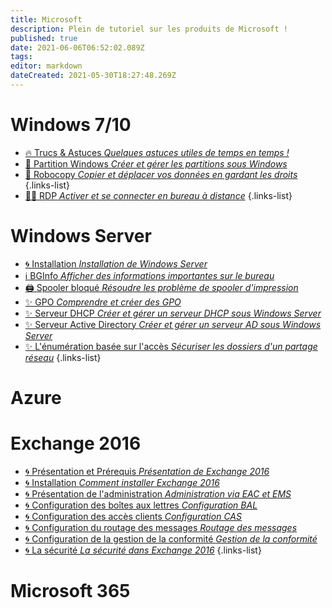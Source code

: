 ```yaml
---
title: Microsoft
description: Plein de tutoriel sur les produits de Microsoft !
published: true
date: 2021-06-06T06:52:02.089Z
tags: 
editor: markdown
dateCreated: 2021-05-30T18:27:48.269Z
---
```


# Windows 7/10

- [🔥 Trucs & Astuces *Quelques astuces utiles de temps en temps !*](/Microsoft/Windows/Commandes)
- [💽 Partition Windows *Créer et gérer les partitions sous Windows*](/Microsoft/Windows/Partitions)
- [🤖 Robocopy *Copier et déplacer vos données en gardant les droits*](/Microsoft/Windows/Robocopy)
{.links-list}
- [👨‍💻 RDP *Activer et se connecter en bureau à distance*](/Microsoft/Windows/RDP)
{.links-list}

# Windows Server
- [🌀 Installation *Installation de Windows Server*](/Microsoft/Windows-Server/Installation)
- [ℹ️ BGInfo *Afficher des informations importantes sur le bureau*](/Microsoft/Windows-Server/BGInfo)
- [🖨️ Spooler bloqué *Résoudre les problème de spooler d'impression*](/Microsoft/Windows-Server/Spooler)
- [✨ GPO *Comprendre et créer des GPO*](/Microsoft/Windows-Server/GPO)
- [✨ Serveur DHCP *Créer et gérer un serveur DHCP sous Windows Server*](/Microsoft/Windows-Server/DHCP)
- [✨ Serveur Active Directory *Créer et gérer un serveur AD sous Windows Server*](/Microsoft/Windows-Server/Active-Directory)
- [✨ L'énumération basée sur l'accès *Sécuriser les dossiers d'un partage réseau*](/Microsoft/Windows-Server/eba)
{.links-list}
# Azure

# Exchange 2016
- [🌀 Présentation et Prérequis *Présentation de Exchange 2016*](/Microsoft/Exchange-2016/Présentation)
- [🌀 Installation *Comment installer Exchange 2016*](/Microsoft/Exchange-2016/Installation)
- [🌀 Présentation de l'administration *Administration via EAC et EMS*](/Microsoft/Exchange-2016/Présentation-administration)
- [🌀 Configuration des boîtes aux lettres *Configuration BAL*](/Microsoft/Exchange-2016/Configuration-Boites-aux-lettres)
- [🌀 Configuration des accès clients *Configuration CAS*](/Microsoft/Exchange-2016/Configuration-Acces-Clients)
- [🌀 Configuration du routage des messages *Routage des messages*](/Microsoft/Exchange-2016/Configuration-Routage-Messages)
- [🌀 Configuration de la gestion de la conformité *Gestion de la conformité*](/Microsoft/Exchange-2016/Configuration-Gestion-Conformité)
- [🌀 La sécurité *La sécurité dans Exchange 2016*](/Microsoft/Exchange-2016/Sécurité)
{.links-list}
# Microsoft 365
